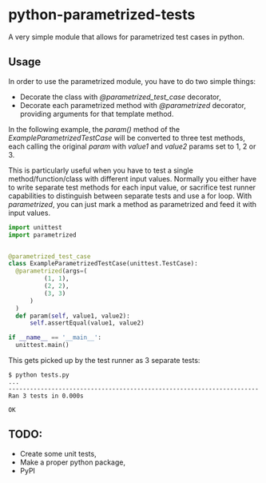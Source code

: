 # python-parametrized-tests
A very simple module that allows for parametrized test cases in python.

## Usage

In order to use the parametrized module, you have to do two simple things:

* Decorate the class with _@parametrized_test_case_ decorator,
* Decorate each parametrized method with _@parametrized_ decorator, providing arguments for that template method.

In the following example, the _param()_ method of the _ExampleParametrizedTestCase_ will be converted to three test methods, each calling the original _param_ with _value1_ and _value2_ params set to 1, 2 or 3.

This is particularly useful when you have to test a single method/function/class with different input values. Normally you either have to write separate test methods for each input value, or sacrifice test runner capabilities to distinguish between separate tests and use a for loop. With _parametrized_, you can just mark a method as parametrized and feed it with input values.

```python
import unittest
import parametrized


@parametrized_test_case
class ExampleParametrizedTestCase(unittest.TestCase):
  @parametrized(args=(
          (1, 1),
          (2, 2),
          (3, 3)
      )
  )
  def param(self, value1, value2):
      self.assertEqual(value1, value2)

if __name__ == '__main__':
  unittest.main()
```

This gets picked up by the test runner as 3 separate tests:

```
$ python tests.py
...
----------------------------------------------------------------------
Ran 3 tests in 0.000s

OK
```

## TODO:

* Create some unit tests,
* Make a proper python package,
* PyPI
